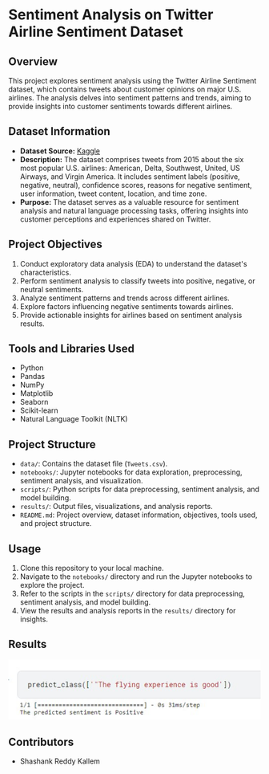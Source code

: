 # Sentiment Analysis on Twitter Airline Sentiment Dataset

## Overview
This project explores sentiment analysis using the Twitter Airline Sentiment dataset, which contains tweets about customer opinions on major U.S. airlines. The analysis delves into sentiment patterns and trends, aiming to provide insights into customer sentiments towards different airlines.

## Dataset Information
- **Dataset Source:** [Kaggle](https://www.kaggle.com/datasets/crowdflower/twitter-airline-sentiment?resource=download)
- **Description:** The dataset comprises tweets from 2015 about the six most popular U.S. airlines: American, Delta, Southwest, United, US Airways, and Virgin America. It includes sentiment labels (positive, negative, neutral), confidence scores, reasons for negative sentiment, user information, tweet content, location, and time zone.
- **Purpose:** The dataset serves as a valuable resource for sentiment analysis and natural language processing tasks, offering insights into customer perceptions and experiences shared on Twitter.

## Project Objectives
1. Conduct exploratory data analysis (EDA) to understand the dataset's characteristics.
2. Perform sentiment analysis to classify tweets into positive, negative, or neutral sentiments.
3. Analyze sentiment patterns and trends across different airlines.
4. Explore factors influencing negative sentiments towards airlines.
5. Provide actionable insights for airlines based on sentiment analysis results.

## Tools and Libraries Used
- Python
- Pandas
- NumPy
- Matplotlib
- Seaborn
- Scikit-learn
- Natural Language Toolkit (NLTK)

## Project Structure
- `data/`: Contains the dataset file (`Tweets.csv`).
- `notebooks/`: Jupyter notebooks for data exploration, preprocessing, sentiment analysis, and visualization.
- `scripts/`: Python scripts for data preprocessing, sentiment analysis, and model building.
- `results/`: Output files, visualizations, and analysis reports.
- `README.md`: Project overview, dataset information, objectives, tools used, and project structure.

## Usage
1. Clone this repository to your local machine.
2. Navigate to the `notebooks/` directory and run the Jupyter notebooks to explore the project.
3. Refer to the scripts in the `scripts/` directory for data preprocessing, sentiment analysis, and model building.
4. View the results and analysis reports in the `results/` directory for insights.

## Results
![Sample-result](sample_test.jpg)
## Contributors
- Shashank Reddy Kallem
